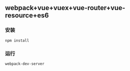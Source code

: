 ## webpack+vue+vuex+vue-router+vue-resource+es6
### 安装
```
npm install
```
### 运行
```
webpack-dev-server
```
